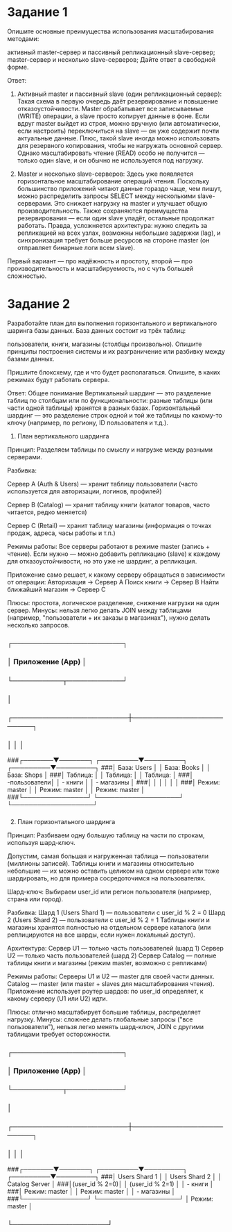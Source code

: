 # Задание 1

Опишите основные преимущества использования масштабирования методами:

активный master-сервер и пассивный репликационный slave-сервер;
master-сервер и несколько slave-серверов;
Дайте ответ в свободной форме.

Ответ:

1. Активный master и пассивный slave (один репликационный сервер):
Такая схема в первую очередь даёт резервирование и повышение отказоустойчивости. Master обрабатывает все записываемые (WRITE) операции, а slave просто копирует данные в фоне. Если вдруг master выйдет из строя, можно вручную (или автоматически, если настроить) переключиться на slave — он уже содержит почти актуальные данные. Плюс, такой slave иногда можно использовать для резервного копирования, чтобы не нагружать основной сервер. Однако масштабировать чтение (READ) особо не получится — только один slave, и он обычно не используется под нагрузку.

2. Master и несколько slave-серверов:
Здесь уже появляется горизонтальное масштабирование операций чтения. Поскольку большинство приложений читают данные гораздо чаще, чем пишут, можно распределить запросы SELECT между несколькими slave-серверами. Это снижает нагрузку на master и улучшает общую производительность. Также сохраняются преимущества резервирования — если один slave упадёт, остальные продолжат работать. Правда, усложняется архитектура: нужно следить за репликацией на всех узлах, возможны небольшие задержки (lag), и синхронизация требует больше ресурсов на стороне master (он отправляет бинарные логи всем slave).

Первый вариант — про надёжность и простоту, второй — про производительность и масштабируемость, но с чуть большей сложностью.

# Задание 2

Разработайте план для выполнения горизонтального и вертикального шаринга базы данных. База данных состоит из трёх таблиц:

пользователи,
книги,
магазины (столбцы произвольно).
Опишите принципы построения системы и их разграничение или разбивку между базами данных.

Пришлите блоксхему, где и что будет располагаться. Опишите, в каких режимах будут работать сервера.


Ответ:
Общее понимание
Вертикальный шардинг — это разделение таблиц по столбцам или по функциональности: разные таблицы (или части одной таблицы) хранятся в разных базах.
Горизонтальный шардинг — это разделение строк одной и той же таблицы по какому-то ключу (например, по региону, ID пользователя и т.д.).

1. План вертикального шардинга

Принцип:
Разделяем таблицы по смыслу и нагрузке между разными серверами.

Разбивка:

Сервер A (Auth & Users) — хранит таблицу пользователи
(часто используется для авторизации, логинов, профилей)

Сервер B (Catalog) — хранит таблицу книги
(каталог товаров, часто читается, редко меняется)

Сервер C (Retail) — хранит таблицу магазины
(информация о точках продаж, адреса, часы работы и т.п.)

Режимы работы:
Все серверы работают в режиме master (запись + чтение).
Если нужно — можно добавить репликацию (slave) к каждому для отказоустойчивости, но это уже не шардинг, а репликация.

Приложение само решает, к какому серверу обращаться в зависимости от операции:
Авторизация → Сервер A
Поиск книги → Сервер B
Найти ближайший магазин → Сервер C

Плюсы: простота, логическое разделение, снижение нагрузки на один сервер.
Минусы: нельзя легко делать JOIN между таблицами (например, "пользователи + их заказы в магазинах"), нужно делать несколько запросов.

###
###                     ┌──────────────────────┐
###                     │   Приложение (App)   │
###                     └──────────┬───────────┘
###                                │
###        ┌───────────────────────┼───────────────────────┐
###        │                       │                       │
###┌───────▼───────┐     ┌─────────▼─────────┐   ┌─────────▼─────────┐
###│  База: Users  │     │   База: Books     │   │  База: Shops      │
###│  Таблица:     │     │  Таблица:         │   │  Таблица:         │
###│  -пользователи│     │  - книги          │   │  - магазины       │
###│               │     │                   │   │                   │
###│ Режим: master │     │ Режим: master     │   │ Режим: master     │
###└───────────────┘     └───────────────────┘   └───────────────────┘
###

2. План горизонтального шардинга

Принцип:
Разбиваем одну большую таблицу на части по строкам, используя шард-ключ.

Допустим, самая большая и нагруженная таблица — пользователи (миллионы записей). Таблицы книги и магазины относительно небольшие — их можно оставить целиком на одном сервере или тоже шардировать, но для примера сосредоточимся на пользователях.

Шард-ключ:
Выбираем user_id или регион пользователя (например, страна или город).

Разбивка:
Шард 1 (Users Shard 1) — пользователи с user_id % 2 = 0
Шард 2 (Users Shard 2) — пользователи с user_id % 2 = 1
Таблицы книги и магазины хранятся полностью на отдельном сервере каталога (или реплицируются на все шарды, если нужен локальный доступ).

Архитектура:
Сервер U1 — только часть пользователей (шард 1)
Сервер U2 — только часть пользователей (шард 2)
Сервер Catalog — полные таблицы книги и магазины (режим master, возможно с репликами)

Режимы работы:
Серверы U1 и U2 — master для своей части данных.
Catalog — master (или master + slaves для масштабирования чтения).
Приложение использует роутер шардов: по user_id определяет, к какому серверу (U1 или U2) идти.

Плюсы: отлично масштабирует большие таблицы, распределяет нагрузку.
Минусы: сложнее делать глобальные запросы ("все пользователи"), нельзя легко менять шард-ключ, JOIN с другими таблицами требует осторожности.

###                     ┌──────────────────────┐
###                     │   Приложение (App)   │
###                     └──────────┬───────────┘
###                                │
###        ┌───────────────────────┼───────────────────────┐
###        │                       │                       │
###┌───────▼───────┐     ┌─────────▼─────────┐   ┌─────────▼─────────┐
###│ Users Shard 1 │     │  Users Shard 2    │   │   Catalog Server  │
###│(user_id % 2=0)│     │ (user_id % 2=1)   │   │  - книги          │
###│ Режим: master │     │ Режим: master     │   │  - магазины       │
###└───────────────┘     └───────────────────┘   │  Режим: master    │
###                                              └───────────────────┘

